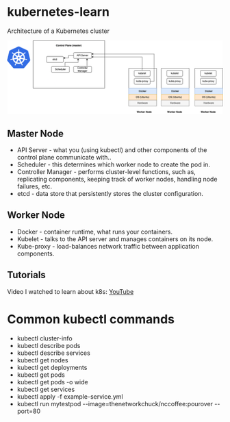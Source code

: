 # kubernetes-learn

Architecture of a Kubernetes cluster

![overview](images/k8_arch.drawio.png "k8 arch")

## Master Node
- API Server - what you (using kubectl) and other components of the control plane communicate with..
- Scheduler - this determines which worker node to create the pod in.
- Controller Manager - performs cluster-level functions, such as, replicating components, keeping track of worker nodes, handling node failures, etc.
- etcd - data store that persistently stores the cluster configuration.

## Worker Node
- Docker - container runtime, what runs your containers.
- Kubelet - talks to the API server and manages containers on its node.
- Kube-proxy - load-balances network traffic between application components.

## Tutorials
Video I watched to learn about k8s: [YouTube](https://youtu.be/7bA0gTroJjw?si=pjLvUtUuKT6ATTXX)

# Common kubectl commands

- kubectl cluster-info
- kubectl describe pods
- kubectl describe services
- kubectl get nodes
- kubectl get deployments
- kubectl get pods
- kubectl get pods -o wide
- kubectl get services
- kubectl apply -f example-service.yml
- kubectl run mytestpod --image=thenetworkchuck/nccoffee:pourover --port=80